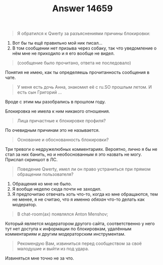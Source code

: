 ﻿---
title: "Answer 14659"
se.owner.user_id: 178988
se.owner.display_name: "Qwertiy"
se.owner.link: "https://ru.meta.stackoverflow.com/users/178988/qwertiy"
se.answer_id: 14659
se.question_id: 14658
se.post_type: answer
se.is_accepted: False
---
<blockquote>
<p>Я обратился к Qwerty за разъяснениями причины блокировки:</p>
</blockquote>
<ol>
<li>Вот бы ты ещё правильно мой ник писал...</li>
<li>В том сообщении нет призыва через собаку, так что уведомление о нём мне не приходило и я его вообще не видел.</li>
</ol>
<blockquote>
<p>(сообщение было прочитано, ответа не последовало)</p>
</blockquote>
<p>Понятия не имею, как ты определяешь прочитанность сообщения в чате.</p>
<blockquote>
<p>У меня есть дочь Анна, знакомил её с ru.SO прошлым летом. И есть сын Григорий ...</p>
</blockquote>
<p>Вроде с этим мы разобрались в прошлом году.</p>
<p>Блокировка не имела к ним никакого отношения.</p>
<blockquote>
<p>Лица причастные к блокировке профиля?</p>
</blockquote>
<p>По очевидным причинам это не называется.</p>
<blockquote>
<p>Основание и обоснованность блокировки?</p>
</blockquote>
<p>Три тревоги о недружелюбных комментариях. Вероятно, лично я бы не стал за них банить, но и необоснованным я это назвать не могу. Прислал скриншот в ЛС.</p>
<blockquote>
<p>Поведение Qwerty, имел ли он право устраниться при прямом обращении пользователя?</p>
</blockquote>
<ol>
<li>Обращения ко мне не было.</li>
<li>Я вообще неделю сюда почти не заходил.</li>
<li>Я предпочитаю отвечать хоть что-то, когда ко мне обращаются, тем не менее, я не считаю, что я именно <em>обязан</em> что-то делать как модератор.</li>
</ol>
<blockquote>
<p>В chat-room(ах) появлялся Anton Menshov;</p>
</blockquote>
<p>Который является модератором другого сайта, соответственно у него тут нет доступа к информации по блокировкам, удалённым комментариям и другим модераторским инструментам.</p>
<blockquote>
<p>Рекомендую Вам, извиниться перед сообществом за своё малодушие и выйти из под удара.</p>
</blockquote>
<p>Извиняться мне точно не за что.</p>
